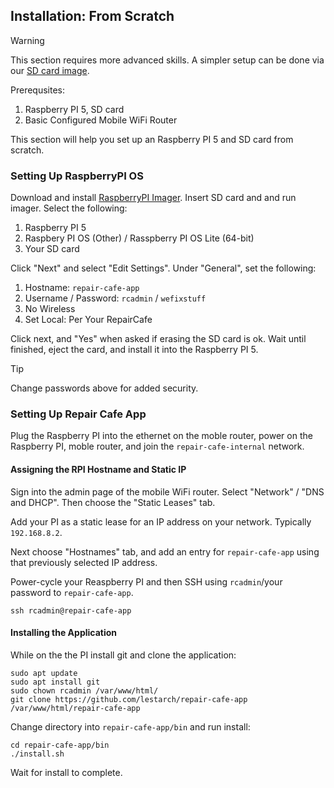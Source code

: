 ## Installation: From Scratch

> [!WARNING]
> This section requires more advanced skills. A simpler setup can be done via our [SD card image](#installation-from-image).

Prerequsites:
1. Raspberry PI 5, SD card
2. Basic Configured Mobile WiFi Router

This section will help you set up an Raspberry PI 5 and SD card from scratch. 

### Setting Up RaspberryPI OS

Download and install [RaspberryPI Imager](https://www.raspberrypi.com/software/).  Insert SD card and and run imager. Select the following:

1. Raspberry PI 5
2. Raspbery PI OS (Other) / Rasspberry PI OS Lite (64-bit)
3. Your SD card

Click "Next" and select "Edit Settings".  Under "General", set the following:
1. Hostname: `repair-cafe-app`
2. Username / Password: `rcadmin` / `wefixstuff`
3. No Wireless
4. Set Local: Per Your RepairCafe

Click next, and "Yes" when asked if erasing the SD card is ok.  Wait until finished, eject the card, and install it into the Raspberry PI 5.

> [!TIP]
> Change passwords above for added security.

### Setting Up Repair Cafe App

Plug the Raspberry PI into the ethernet on the moble router, power on the Raspberry PI, moble router, and join the `repair-cafe-internal` network.

#### Assigning the RPI Hostname and Static IP

Sign into the admin page of the mobile WiFi router.  Select "Network" / "DNS and DHCP".  Then choose the "Static Leases" tab.

Add your PI as a static lease for an IP address on your network.  Typically `192.168.8.2`.

Next choose "Hostnames" tab, and add an entry for `repair-cafe-app` using that previously selected IP address.

Power-cycle your Reaspberry PI and then SSH using `rcadmin`/your password to `repair-cafe-app`.

```
ssh rcadmin@repair-cafe-app
```

#### Installing the Application

While on the the PI install git and clone the application:

```
sudo apt update
sudo apt install git
sudo chown rcadmin /var/www/html/
git clone https://github.com/lestarch/repair-cafe-app /var/www/html/repair-cafe-app
```

Change directory into `repair-cafe-app/bin` and run install:

```
cd repair-cafe-app/bin
./install.sh
```

Wait for install to complete.





